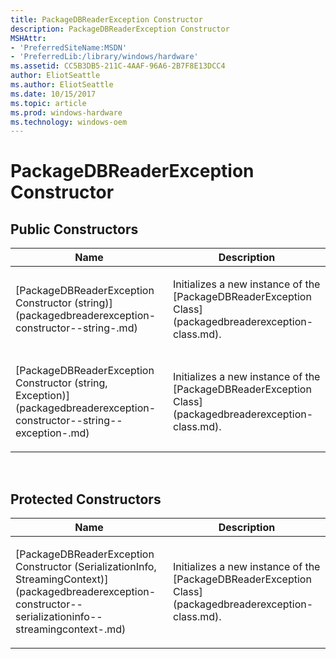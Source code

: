 ```yaml
---
title: PackageDBReaderException Constructor
description: PackageDBReaderException Constructor
MSHAttr:
- 'PreferredSiteName:MSDN'
- 'PreferredLib:/library/windows/hardware'
ms.assetid: CC5B3DB5-211C-4AAF-96A6-2B7F8E13DCC4
author: EliotSeattle
ms.author: EliotSeattle
ms.date: 10/15/2017
ms.topic: article
ms.prod: windows-hardware
ms.technology: windows-oem
---
```


# PackageDBReaderException Constructor


## <span id="Public_Constructors"></span><span id="public_constructors"></span><span id="PUBLIC_CONSTRUCTORS"></span>Public Constructors


<table>
<colgroup>
<col width="50%" />
<col width="50%" />
</colgroup>
<thead>
<tr class="header">
<th>Name</th>
<th>Description</th>
</tr>
</thead>
<tbody>
<tr class="odd">
<td><p>[PackageDBReaderException Constructor (string)](packagedbreaderexception-constructor--string-.md)</p></td>
<td><p>Initializes a new instance of the [PackageDBReaderException Class](packagedbreaderexception-class.md).</p></td>
</tr>
<tr class="even">
<td><p>[PackageDBReaderException Constructor (string, Exception)](packagedbreaderexception-constructor--string--exception-.md)</p></td>
<td><p>Initializes a new instance of the [PackageDBReaderException Class](packagedbreaderexception-class.md).</p></td>
</tr>
</tbody>
</table>

 

## <span id="Protected_Constructors"></span><span id="protected_constructors"></span><span id="PROTECTED_CONSTRUCTORS"></span>Protected Constructors


<table>
<colgroup>
<col width="50%" />
<col width="50%" />
</colgroup>
<thead>
<tr class="header">
<th>Name</th>
<th>Description</th>
</tr>
</thead>
<tbody>
<tr class="odd">
<td><p>[PackageDBReaderException Constructor (SerializationInfo, StreamingContext)](packagedbreaderexception-constructor--serializationinfo--streamingcontext-.md)</p></td>
<td><p>Initializes a new instance of the [PackageDBReaderException Class](packagedbreaderexception-class.md).</p></td>
</tr>
</tbody>
</table>

 

 

 






